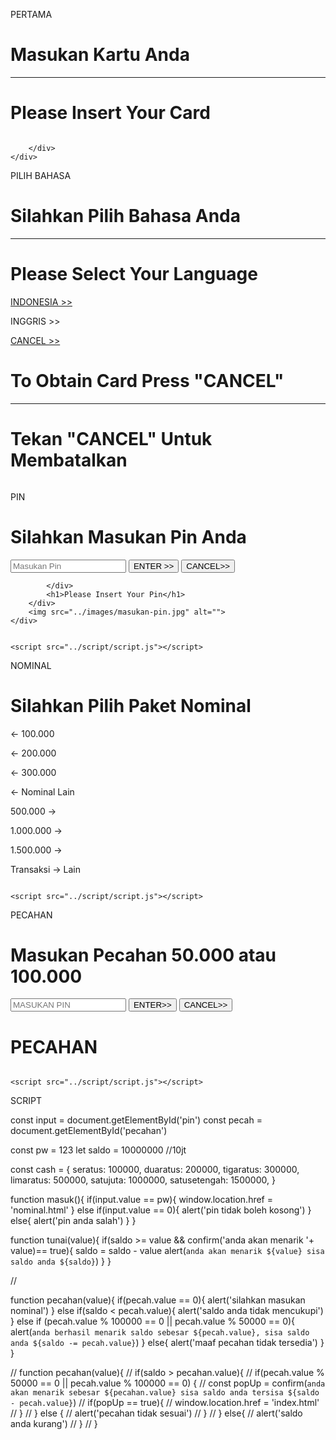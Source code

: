 PERTAMA


<!DOCTYPE html>
<html lang="en">
<head>
    <meta charset="UTF-8">
    <meta http-equiv="X-UA-Compatible" content="IE=edge">
    <meta name="viewport" content="width=device-width, initial-scale=1.0">
    <title>Document</title>
    <script src="../script/script.js"></script>
    <script src="https://cdn.tailwindcss.com"></script>
</head>
<body class="bg-[#324154] px-28 py-28">
    <div class="bg-[#597298] rounded-lg flex">
        <div class="w-8/12 flex flex-col items-center justify-center text-white text-[40px]">
            <h1>Masukan Kartu Anda</h1>
            <hr class="border-2 w-8/12 my-5">
            <h1>Please Insert Your Card</h1>
        </div>
        <div>
            <a href="./bahasa.html"><img src="../images/masukan-kartu.jpg" alt=""></a>
            
        </div>
    </div>
    
</body>
</html>



PILIH BAHASA

<!DOCTYPE html>
<html lang="en">
<head>
    <meta charset="UTF-8">
    <meta http-equiv="X-UA-Compatible" content="IE=edge">
    <meta name="viewport" content="width=device-width, initial-scale=1.0">
    <title>Document</title>
    <script src="../script/script.js"></script>
    <script src="https://cdn.tailwindcss.com"></script>
</head>
<body class="bg-[#324154] px-28 py-28">
    <div class="bg-[#597298] rounded-lg flex">
        <div class="w-10/12 flex flex-col justify-center text-white text-center text-4xl font-mono px-10 my-10 space-y-10">
            <div class="flex flex-col items-center space-y-5">
                <h1>Silahkan Pilih Bahasa Anda</h1>
                <hr class="border-2 w-[700px]">
                <h1>Please Select Your Language</h1>
            </div>
            <div class="space-y-5 text-2xl mr-[240px]">
                <div class="flex justify-end">
                    <a href="./pin.html">INDONESIA >></a>
                </div>
                <div class="flex justify-end cursor-pointer">
                    <p onclick="alert(`Fitur Ini Tidak Tersedia`)">INGGRIS >></p>
                </div>
                <div class="flex justify-end">
                    <a href="./index.html">CANCEL >></a>
                </div>
            </div>
            <div class="flex flex-col items-center space-y-5">
                <h1>To Obtain Card Press "CANCEL"</h1>
                <hr class="border-2 w-[700px]">
                <h1>Tekan "CANCEL" Untuk Membatalkan</h1>
            </div>
        </div>
        <div class="flex justify-center items-center">
            <img class="rounded-lg w-[80%]" src="../images/pilih-bahasa.png" alt="">
        </div>
    </div>
    
</body>
</html>




PIN

<!DOCTYPE html>
<html lang="en">
<head>
    <meta charset="UTF-8">
    <meta http-equiv="X-UA-Compatible" content="IE=edge">
    <meta name="viewport" content="width=device-width, initial-scale=1.0">
    <title>Document</title>
    <script src="https://cdn.tailwindcss.com"></script>
</head>
<body class="bg-[#324154] px-28 py-10 h-[100vh] flex items-center justify-center">
    <div class="bg-[#597298] rounded-lg flex">
        <div class="w-8/12 flex flex-col items-center justify-center text-white text-center text-[25pt] font-mono px-10 gap-[20px]">
            <h1>Silahkan Masukan Pin Anda</h1>
            <div class="flex space-x-10">
                <input class="w-[250px] rounded-md text-center text-black" type="text" id="pin" placeholder="Masukan Pin">
               <button onclick="masuk()">ENTER >></button>
                <a href="./bahasa.html"><button class="text-red-600">CANCEL>></button></a>
                
            </div>
            <h1>Please Insert Your Pin</h1>
        </div>
        <img src="../images/masukan-pin.jpg" alt="">
    </div>


    <script src="../script/script.js"></script>
</body>
</html>



NOMINAL

<!DOCTYPE html>
<html lang="en">
<head>
    <meta charset="UTF-8">
    <meta http-equiv="X-UA-Compatible" content="IE=edge">
    <meta name="viewport" content="width=device-width, initial-scale=1.0">
    <title>Document</title>
    <script src="https://cdn.tailwindcss.com"></script>
</head>
<body class="bg-[#324154] px-28 py-28 ">
    <div class="bg-[#597298] rounded-lg flex w-[150vh] ml-[150px] mt-[50px]">
        <div class="flex text-center flex-col mt-[60px] text-white font-bold text-[30px] gap-[50px] font-mono">
            <h1 class="text-[30pt] ml-[100px]">Silahkan Pilih Paket Nominal</h1>
            <div class="flex flex-row justify-center gap-[100px] ml-[100px]">
                <div class="flex flex-col gap-[20px] cursor-pointer">
                    <p onclick="tunai(cash.seratus)"><- 100.000</p>
                     <p onclick="tunai(cash.duaratus)"><- 200.000</p>
                      <p onclick="tunai(cash.tigaratus)"><- 300.000</p>
                       <p><- Nominal Lain</p>
                </div>
                <div class="flex flex-col gap-[20px] cursor-pointer">
                    <p onclick="tunai(cash.limaratus)">500.000 -></p>
                    <p onclick="tunai(cash.satujuta)">1.000.000 -></p>
                    <p onclick="tunai(cash.satusetengah)">1.500.000 -></p>
                    <p onclick="alert(`Fitur Tidak Tersedia`)">Transaksi -> Lain</p>
                </div>
            </div>
        </div>
        <img class="h-[600px] w-[500px] ml-[300px]" src="../images/ambil-uang.jpg" alt="">
    </div>


    <script src="../script/script.js"></script>
</body>
</html>


PECAHAN

<!DOCTYPE html>
<html lang="en">

<head>
    <meta charset="UTF-8">
    <meta http-equiv="X-UA-Compatible" content="IE=edge">
    <meta name="viewport" content="width=device-width, initial-scale=1.0">
    <title>Document</title>
    <script src="https://cdn.tailwindcss.com"></script>
</head>

<body class="bg-[#324154] px-28 py-10 h-[100vh] flex items-center justify-center">
    <div class="bg-[#597298] rounded-lg flex">
        <div
            class="w-8/12 flex flex-col items-center justify-center text-white text-center text-[25pt] font-mono px-10 gap-[30px]">
            <h1>Masukan Pecahan 50.000 atau 100.000</h1>
            <div class="flex space-x-8">
                <input class="w-[300px] rounded-md text-center text-black" type="text" id="pecahan"
                    placeholder="MASUKAN PIN">
                <button onclick="pecah()">ENTER>></button>
                <a class="text-red-700" href="./nominal.html"><button>CANCEL>></button></a>
            </div>
            <h1>PECAHAN</h1>
        </div>
        <img src="../images/withdraw-money.jpg" alt="">
    </div>


    <script src="../script/script.js"></script>
</body>

</html>



SCRIPT

const input = document.getElementById('pin')
const pecah = document.getElementById('pecahan')

const pw = 123
let saldo = 10000000 //10jt

const cash = {
    seratus: 100000,
    duaratus: 200000,
    tigaratus: 300000,
    limaratus: 500000,
    satujuta: 1000000,
    satusetengah: 1500000,
}

function masuk(){
    if(input.value == pw){
        window.location.href = 'nominal.html'
    } else if(input.value == 0){
        alert('pin tidak boleh kosong')
    } else{
        alert('pin anda salah')
    }
}

function tunai(value){
    if(saldo >= value && confirm('anda akan menarik '+ value)== true){
        saldo = saldo - value
        alert(`anda akan menarik ${value} sisa saldo anda ${saldo}`)
    }
}

// 

function pecahan(value){
    if(pecah.value == 0){
        alert('silahkan masukan nominal')
    } else if(saldo < pecah.value){
        alert('saldo anda tidak mencukupi')
    } else if (pecah.value % 100000 == 0 || pecah.value % 50000 == 0){
        alert(`anda berhasil menarik saldo sebesar ${pecah.value}, sisa saldo anda ${saldo -= pecah.value}`)
    } else{
        alert('maaf pecahan tidak tersedia')
    }
}



// function pecahan(value){
//     if(saldo > pecahan.value){
//         if(pecah.value % 50000 == 0 || pecah.value % 100000 == 0) {
//             const popUp = confirm(`anda akan menarik sebesar ${pecahan.value} sisa saldo anda tersisa ${saldo - pecah.value}`)
//             if(popUp == true){
//                 window.location.href = 'index.html'
//             }
//         } else {
//             alert('pecahan tidak sesuai')
//         }
//     } else{
//         alert('saldo anda kurang')
//     }
// }


